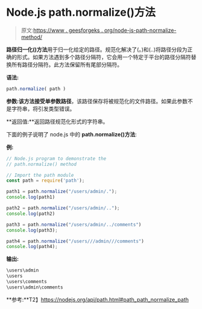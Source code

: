 # Node.js path.normalize()方法

> 原文:[https://www . geesforgeks . org/node-js-path-normalize-method/](https://www.geeksforgeeks.org/node-js-path-normalize-method/)

**路径归一化()方法**用于归一化给定的路径。规范化解决了(。)和(..)将路径分段为正确的形式。如果方法遇到多个路径分隔符，它会用一个特定于平台的路径分隔符替换所有路径分隔符。此方法保留所有尾部分隔符。

**语法:**

```js
path.normalize( path )
```

**参数:**该方法接受单参数**路径**，该路径保存将被规范化的文件路径。如果此参数不是字符串，将引发类型错误。

**返回值:**返回路径规范化形式的字符串。

下面的例子说明了 node.js 中的 **path.normalize()方法**:

**例:**

```js
// Node.js program to demonstrate the   
// path.normalize() method

// Import the path module
const path = require('path');

path1 = path.normalize("/users/admin/.");
console.log(path1)

path2 = path.normalize("/users/admin/..");
console.log(path2)

path3 = path.normalize("/users/admin/../comments")
console.log(path3);

path4 = path.normalize("/users///admin///comments")
console.log(path4);
```

**输出:**

```js
\users\admin
\users
\users\comments
\users\admin\comments
```

**参考:**T2】https://nodejs.org/api/path.html#path_path_normalize_path